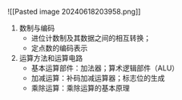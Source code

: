 ![[Pasted image 20240618203958.png]]
1. 数制与编码
	+  进位计数制及其数据之间的相互转换；
	+  定点数的编码表示
2. 运算方法和运算电路
	+ 基本运算部件：加法器；算术逻辑部件（ALU）
	+ 加减运算：补码加减运算器；标志位的生成
	+ 乘除运算：乘除运算的基本原理